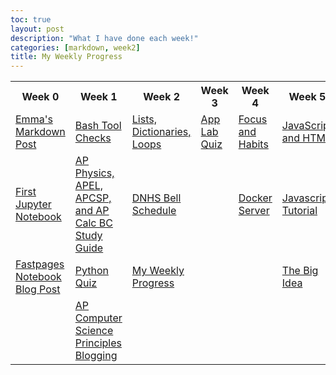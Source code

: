 ```yaml
---
toc: true
layout: post
description: "What I have done each week!"
categories: [markdown, week2]
title: My Weekly Progress
---
```

<html>
<style>
    table, th, td {
        border: 2 px white;
    }
</style>

<table>
   <tr>
        <th>Week 0 </th>
        <th>Week 1 </th>
        <th>Week 2 </th>
        <th>Week 3 </th>
        <th>Week 4 </th>
        <th>Week 5 </th>
        <th>Week 6 </th>
        <th>Week 7 </th>
   </tr>
   <tr>
        <td><a href="https://e-shen2022.github.io/emma_blog/markdown/week0/2022/08/22/test-markdown-post.html">Emma's Markdown Post</a></td>
        <td><a href = "https://e-shen2022.github.io/emma_blog/jupyter/week1/2022/09/01/bash-notebook.html">Bash Tool Checks</a></td>
        <td><a href = "Lists, Dictionaries, Loops"> Lists, Dictionaries, Loops</a></td>
        <td><a href = "https://e-shen2022.github.io/emma_blog/markdown/week3/2022/09/07/quiz.html">App Lab Quiz</a></td>
        <td><a href = "https://e-shen2022.github.io/emma_blog/markdown/week4/2022/09/15/focusandhabits.html">Focus and Habits</a></td>
        <td><a href = "https://e-shen2022.github.io/emma_blog/frontend/jsTable">JavaScript and HTML</a></td>
        <td><a href = "https://e-shen2022.github.io/emma_blog/markdown/week6/2022/10/02/collegeboard.html">College Board Learning</a></td>
        <td><a href = "https://e-shen2022.github.io/emma_blog/jupyter/week7/2022/11/09/.burger.html">Error Testing</a></td>

   </tr>
   <tr>
        <td><a href = "https://e-shen2022.github.io/emma_blog/jupyter/week0/2022/08/22/notebook.html"> First Jupyter Notebook</a></td>
        <td><a href = "https://e-shen2022.github.io/emma_blog/markdown/week1/2022/08/28/classes.html">AP Physics, APEL, APCSP, and AP Calc BC Study Guide</a></td>
        <td><a href="https://e-shen2022.github.io/emma_blog/markdown/week2/2022/08/22/bellschedule.html">DNHS Bell Schedule</a></td>
        <td></td>
        <td><a href = "https://e-shen2022.github.io/emma_blog/markdown/week4/2022/09/14/docker-server.html">Docker Server</a></td>
        <td><a href = "https://e-shen2022.github.io/emma_blog/techtalk/javascript">Javascript Tutorial</a></td>
        <td><a href = "https://e-shen2022.github.io/emma_blog/markdown/week6/2022/10/02/collegeboard.html">College Board Learning Notes</a></td>
        <td><a href = "https://e-shen2022.github.io/emma_blog/techtalk/rapidapi">Python Rapid API</a></td>   
   </tr>
   <tr>
        <td><a href = "https://e-shen2022.github.io/emma_blog/jupyter/week0/2020/02/20/test.html"> Fastpages Notebook Blog Post</a></td>
        <td><a href="https://e-shen2022.github.io/emma_blog/jupyter/week1/2022/08/26/quiz.html"> Python Quiz</a></td>
        <td><a href = "https://e-shen2022.github.io/emma_blog/markdown/week2/2022/09/24/classweeks.html">My Weekly Progress</a></td>
        <td></td>
        <td></td>
        <td><a href = "https://e-shen2022.github.io/emma_blog/markdown/week5/2022/09/12/performancetask.html">The Big Idea</a></td>
        <td></td>
        <td><a href = "https://e-shen2022.github.io/emma_blog/markdown/week7/2022/09/25/scrumprocess.html">Group Project</a></td>
   </tr>
   <tr>
        <td></td>
        <td><a href = "https://e-shen2022.github.io/emma_blog/markdown/week1/2022/08/22/apcspblbog.html">AP Computer Science Principles Blogging</a></td>
        <td></td>
        <td></td>
        <td></td>
        <td></td>
        <td></td>
        <td></td>
   </tr>
</table>
